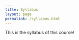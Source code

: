```yaml
---
title: Syllabus
layout: page
permalink: /syllabus.html
---
```


This is the syllabus of this course!
